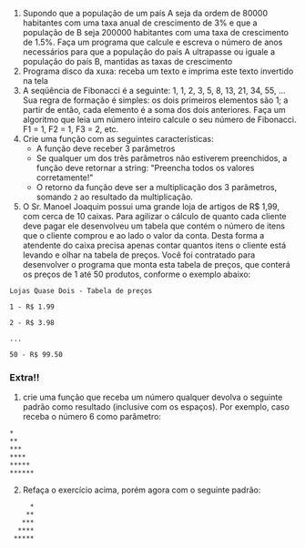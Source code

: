 1. Supondo que a população de um país A seja da ordem de 80000 habitantes com uma taxa anual de crescimento de 3% e que a população de B seja 200000 habitantes com uma taxa de crescimento de 1.5%. Faça um programa que calcule e escreva o número de anos necessários para que a população do país A ultrapasse ou iguale a população do país B, mantidas as taxas de crescimento
2. Programa disco da xuxa: receba um texto e imprima este texto invertido na tela
3. A seqüência de Fibonacci é a seguinte: 1, 1, 2, 3, 5, 8, 13, 21, 34, 55, ... Sua regra de formação é simples: os dois primeiros elementos são 1; a partir de então, cada elemento é a soma dos dois anteriores. Faça um algoritmo que leia um número inteiro calcule o seu número de Fibonacci. F1 = 1, F2 = 1, F3 = 2, etc.
4. Crie uma função com as seguintes características:
   - A função deve receber 3 parâmetros
   - Se qualquer um dos três parâmetros não estiverem preenchidos, a função deve retornar a string: "Preencha todos os valores corretamente!"
   - O retorno da função deve ser a multiplicação dos 3 parâmetros, somando `2` ao resultado da multiplicação.
5. O Sr. Manoel Joaquim possui uma grande loja de artigos de R\$ 1,99, com cerca de 10 caixas. Para agilizar o cálculo de quanto cada cliente deve pagar ele desenvolveu um tabela que contém o número de itens que o cliente comprou e ao lado o valor da conta. Desta forma a atendente do caixa precisa apenas contar quantos itens o cliente está levando e olhar na tabela de preços. Você foi contratado para desenvolver o programa que monta esta tabela de preços, que conterá os preços de 1 até 50 produtos, conforme o exemplo abaixo:

```
Lojas Quase Dois - Tabela de preços

1 - R$ 1.99

2 - R$ 3.98

...

50 - R$ 99.50
```

### Extra!!

1. crie uma função que receba um número qualquer devolva o seguinte padrão como resultado (inclusive com os espaços). Por exemplo, caso receba o número 6 como parâmetro:

```
*
**
***
****
*****
******
```

2. Refaça o exercício acima, porém agora com o seguinte padrão:

```
     *
    **
   ***
  ****
 *****
```
